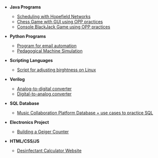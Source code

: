 - <b>Java Programs </b>
  - [Scheduling with Hopefield Networks](https://github.com/anushbareyan/anush-bareyan-scheduling-hopefield-networks)
  - [Chess Game with GUI using OPP practices](https://github.com/anushbareyan/chess-java)
  - [Console BlackJack Game using OPP practices](https://github.com/anushbareyan/blackjack-java)
  
 
- <b>Python Programs </b>
  - [Program for email automation](https://github.com/anushbareyan/email-automation)
  - [Pedagogical Machine Simulation](https://github.com/anushbareyan/pedagogical-machine-simulation)

- <b>Scripting Languages </b>
  - [Script for adjusting birghtness on Linux](https://github.com/anushbareyan/birghtness-change-on-linux)
 
- <b>Verilog </b>
  - [Analog-to-digital converter](https://github.com/anushbareyan/adc)
  - [Digital-to-analog converter](https://github.com/anushbareyan/dac)
 
- <b>SQL Database </b>
  - [Music Collaboration Platform Database + use cases to practice SQL](https://github.com/anushbareyan/music-collaboration-db)
 
- <b>Electronics Project </b>
  - [Building a Geiger Counter](https://github.com/anushbareyan/geiger-counter)

- <b>HTML/CSS/JS </b>

  - [Desinfectant Calculator Website](https://github.com/anushbareyan/desinfectant-calculator)

